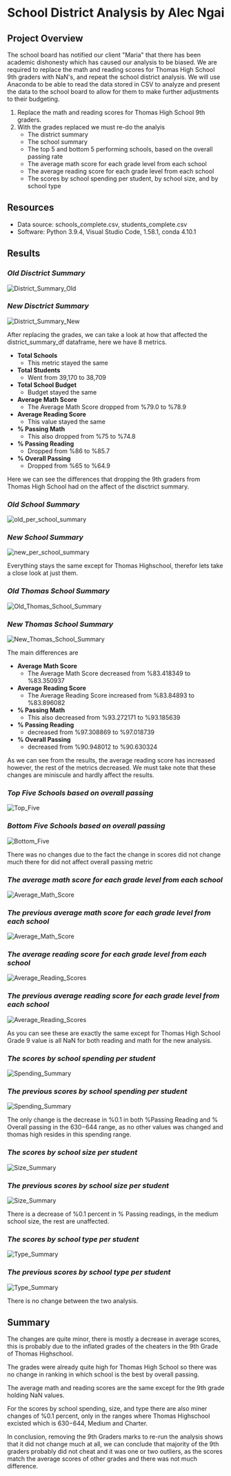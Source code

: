 # School District Analysis by Alec Ngai
## Project Overview

The school board has notified our client "Maria" that there has been academic dishonesty which has caused our analysis to be biased. We are required to replace the math and reading scores for Thomas High School 9th graders with NaN's, and repeat the school district analysis. We will use Anaconda to be able to read the data stored in CSV to analyze and present the data to the school board to allow for them to make further adjustments to their budgeting. 

1. Replace the math and reading scores for Thomas High School 9th graders. 
2. With the grades replaced we must re-do the analyis
    - The district summary
    - The school summary
    - The top 5 and bottom 5 performing schools, based on the overall passing rate
    - The average math score for each grade level from each school
    - The average reading score for each grade level from each school
    - The scores by school spending per student, by school size, and by school type

## Resources
- Data source: schools_complete.csv, students_complete.csv
- Software: Python 3.9.4, Visual Studio Code, 1.58.1, conda 4.10.1

## Results

### ***Old Disctrict Summary*** 
![District_Summary_Old](https://github.com/alecngai/04-School_District_Analysis/blob/main/Resources/old_district_summary_df.png)

### ***New Disctrict Summary*** 

![District_Summary_New](https://github.com/alecngai/04-School_District_Analysis/blob/main/Resources/new_district_summary_df.png)

After replacing the grades, we can take a look at how that affected the district_summary_df dataframe, here we have 8 metrics.
- **Total Schools**
    - This metric stayed the same
- **Total Students**
    - Went from 39,170 to 38,709
- **Total School Budget**
    - Budget stayed the same
- **Average Math Score**
    - The Average Math Score dropped from %79.0 to %78.9
- **Average Reading Score**
    - This value stayed the same
- **% Passing Math**
    - This also dropped from %75 to %74.8
- **% Passing Reading**
    - Dropped from %86 to %85.7 
- **% Overall Passing**
    - Dropped from %65 to %64.9

Here we can see the differences that dropping the 9th graders from Thomas High School had on the affect of the disctrict summary. 

### ***Old School Summary*** 
![old_per_school_summary](https://github.com/alecngai/04-School_District_Analysis/blob/main/Resources/old_per_school_summary_df.png)

### ***New School Summary*** 

![new_per_school_summary](https://github.com/alecngai/04-School_District_Analysis/blob/main/Resources/new_per_school_summary_df.png)

Everything stays the same except for Thomas Highschool, therefor lets take a close look at just them.

### ***Old Thomas School Summary*** 
![Old_Thomas_School_Summary](https://github.com/alecngai/04-School_District_Analysis/blob/main/Resources/Old_Thomas_School_Summary.png)

### ***New Thomas School Summary*** 

![New_Thomas_School_Summary](https://github.com/alecngai/04-School_District_Analysis/blob/main/Resources/New_Thomas_School_Summary.png)

The main differences are 

- **Average Math Score**
    - The Average Math Score decreased from %83.418349 to %83.350937
- **Average Reading Score**
    - The Average Reading Score increased from %83.84893 to %83.896082
- **% Passing Math**
    - This also decreased from %93.272171 to %93.185639 
- **% Passing Reading**
    - decreased from %97.308869 to %97.018739
- **% Overall Passing**
    - decreased from %90.948012 to %90.630324

As we can see from the results, the average reading score has increased however, the rest of the metrics decreased. We must take note that these changes are miniscule and hardly affect the results. 

### ***Top Five Schools based on overall passing*** 
![Top_Five](https://github.com/alecngai/04-School_District_Analysis/blob/main/Resources/top_five.png)

### ***Bottom Five Schools based on overall passing*** 

![Bottom_Five](https://github.com/alecngai/04-School_District_Analysis/blob/main/Resources/bottom_five.png)

There was no changes due to the fact the change in scores did not change much there for did not affect overall passing metric

### ***The average math score for each grade level from each school*** 

![Average_Math_Score](https://github.com/alecngai/04-School_District_Analysis/blob/main/Resources/Average_Math_Scores.png)

### ***The previous average math score for each grade level from each school*** 

![Average_Math_Score](https://github.com/alecngai/04-School_District_Analysis/blob/main/Resources/Old_Average_Math_Scores.png)

### ***The average reading score for each grade level from each school*** 

![Average_Reading_Scores](https://github.com/alecngai/04-School_District_Analysis/blob/main/Resources/Average_Reading_Scores.png)

### ***The previous average reading score for each grade level from each school*** 

![Average_Reading_Scores](https://github.com/alecngai/04-School_District_Analysis/blob/main/Resources/Old_Average_Reading_Scores.png)

As you can see these are exactly the same except for Thomas High School Grade 9 value is all NaN for both reading and math for the new analysis. 

### ***The scores by school spending per student*** 

![Spending_Summary](https://github.com/alecngai/04-School_District_Analysis/blob/main/Resources/Spending_Summary.png)


### ***The previous scores by school spending per student*** 

![Spending_Summary](https://github.com/alecngai/04-School_District_Analysis/blob/main/Resources/Old_Spending_Summary.png)

The only change is the decrease in %0.1 in both %Passing Reading and % Overall passing in the $630-$644 range, as no other values was changed and thomas high resides in this spending range. 

### ***The scores by school size per student*** 

![Size_Summary](https://github.com/alecngai/04-School_District_Analysis/blob/main/Resources/Size_Summary.png)

### ***The previous scores by school size per student*** 

![Size_Summary](https://github.com/alecngai/04-School_District_Analysis/blob/main/Resources/Old_Size_Summary.png)

There is a decrease of %0.1 percent in % Passing readings, in the medium school size, the rest are unaffected.

### ***The scores by school type per student*** 

![Type_Summary](https://github.com/alecngai/04-School_District_Analysis/blob/main/Resources/Type_Summary.png)


### ***The previous scores by school type per student*** 

![Type_Summary](https://github.com/alecngai/04-School_District_Analysis/blob/main/Resources/Old_Type_Summary.png)

There is no change between the two analysis. 

## Summary

The changes are quite minor, there is mostly a decrease in average scores, this is probably due to the inflated grades of the cheaters in the 9th Grade of Thomas Highschool. 

The grades were already quite high for Thomas High School so there was no change in ranking in which school is the best by overall passing. 

The average math and reading scores are the same except for the 9th grade holding NaN values. 

For the scores by school spending, size, and type there are also miner changes of %0.1 percent, only in the ranges where Thomas Highschool excisted which is $630-$644, Medium and Charter.

In conclusion, removing the 9th Graders marks to re-run the analysis shows that it did not change much at all, we can conclude that majority of the 9th graders probably did not cheat and it was one or two outliers, as the scores match the average scores of other grades and there was not much difference. 